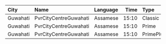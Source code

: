 | City     | Name                  | Language |  Time | Type      | Price | Capacity | Booked |
| :------- | :-------------------- | :------- | ----: | :-------- | ----: | -------: | -----: |
| Guwahati | PvrCityCentreGuwahati | Assamese | 15:10 | Classic   |  180₹ |       40 |     29 |
| Guwahati | PvrCityCentreGuwahati | Assamese | 15:10 | Prime     |  200₹ |       82 |     45 |
| Guwahati | PvrCityCentreGuwahati | Assamese | 15:10 | PrimePlus |  220₹ |       13 |     11 |